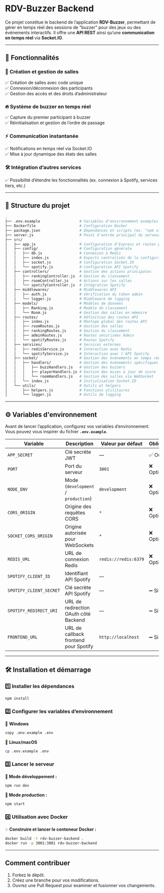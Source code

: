 # RDV-Buzzer Backend

Ce projet constitue le backend de l’application **RDV-Buzzer**, permettant de gérer en temps réel des sessions de "buzzer" pour des jeux ou des événements interactifs. Il offre une **API REST** ainsi qu’une **communication en temps réel** via **Socket.IO**.

---

## 🚀 Fonctionnalités

### 🎯 **Création et gestion de salles**
✅ Création de salles avec code unique  
✅ Connexion/déconnexion des participants  
✅ Gestion des accès et des droits d’administrateur  

### 🔥 **Système de buzzer en temps réel**
✅ Capture du premier participant à buzzer  
✅ Réinitialisation et gestion de l’ordre de passage  

### ⚡ **Communication instantanée**
✅ Notifications en temps réel via Socket.IO  
✅ Mise à jour dynamique des états des salles  

### 🛠 **Intégration d’autres services**
✅ Possibilité d’étendre les fonctionnalités (ex. connexion à Spotify, services tiers, etc.)

---

## 📂 **Structure du projet**
```bash
.
├── .env.example                  # Variables d'environnement exemples
├── Dockerfile                    # Configuration Docker
├── package.json                  # Dépendances et scripts (ex. "npm start")
├── server.js                     # Point d'entrée principal du serveur
├── src/
│   ├── app.js                    # Configuration d'Express et routes principales
│   ├── config/                   # Configuration générale
│   │   ├── db.js                 # Connexion à Redis
│   │   ├── index.js              # Exports centralisés de la configuration
│   │   ├── socket.js             # Configuration Socket.IO
│   │   └── spotify.js            # Configuration API Spotify
│   ├── controllers/              # Gestion des actions principales
│   │   ├── rankingController.js  # Gestion du classement
│   │   ├── roomController.js     # Actions sur les salles
│   │   └── spotifyController.js  # Intégration Spotify
│   ├── middlewares/              # Middlewares API
│   │   ├── auth.js               # Vérification du token admin
│   │   └── logger.js             # Middleware de logging
│   ├── models/                   # Modèles de données
│   │   ├── Ranking.js            # Modèle du classement
│   │   └── Room.js               # Gestion des salles en mémoire
│   ├── routes/                   # Définition des routes API
│   │   ├── index.js              # Montage global des routes API
│   │   ├── roomRoutes.js         # Gestion des salles
│   │   ├── rankingRoutes.js      # Gestion du classement
│   │   ├── adminRoutes.js        # Routes sécurisées Admin
│   │   └── spotifyRoutes.js      # Routes Spotify
│   ├── services/                 # Services externes
│   │   ├── redisService.js       # Interaction avec Redis
│   │   └── spotifyService.js     # Interaction avec l'API Spotify
│   ├── socket/                   # Gestion des événements en temps réel
│   │   ├── handlers/             # Gestion des événements spécifiques
│   │   │   ├── buzzHandlers.js   # Gestion des buzzers
│   │   │   ├── playerHandlers.js # Gestion des mises à jour de score
│   │   │   └── roomHandlers.js   # Gestion des salles via WebSocket
│   │   └── index.js              # Initialisation Socket.IO
│   └── utils/                    # Outils et helpers
│       ├── helpers.js            # Fonctions utilitaires
│       └── logger.js             # Outils de logging
```
---

## ⚙️ **Variables d'environnement**
Avant de lancer l’application, configurez vos variables d’environnement. Vous pouvez vous inspirer du fichier **`.env.example`**.

| Variable                | Description                                 | Valeur par défaut     | Obligatoire  |
|------------------------|--------------------------------------------|-------------------------|--------------|
| `APP_SECRET`           | Clé secrète JWT                            | —                       | ✅ Oui       |
| `PORT`                 | Port du serveur                            | `3001`                  | ❌ Optionnel |
| `NODE_ENV`             | Mode (`development` / `production`)        | `development`           | ❌ Optionnel |
| `CORS_ORIGIN`          | Origine des requêtes CORS                  | `*`                     | ❌ Optionnel |
| `SOCKET_CORS_ORIGIN`   | Origine autorisée pour WebSockets          | `*`                     | ❌ Optionnel |
| `REDIS_URL`            | URL de connexion Redis                     | `redis://redis:6379`    | ❌ Optionnel |
| `SPOTIFY_CLIENT_ID`    | Identifiant API Spotify                    | —                       |  |
| `SPOTIFY_CLIENT_SECRET`| Clé secrète API Spotify                    | —                       | ➖ Si activé |
| `SPOTIFY_REDIRECT_URI` | URL de redirection OAuth côté Backend      | —                       | ➖ Si activé |
| `FRONTEND_URL`         | URL de callback frontend pour Spotify      | `http://localhost`      | ➖ Si activé |

---

## 🛠 **Installation et démarrage**

### 1️⃣ Installer les dépendances  
```bash
npm install
```

### 2️⃣ Configurer les variables d’environnement  
📌 **Windows**  
```bash
copy .env.example .env
```
📌 **Linux/macOS**  
```bash
cp .env.example .env
```

### 3️⃣ Lancer le serveur  
**🔹 Mode développement :**  
```bash
npm run dev
```
**🔹 Mode production :**  
```bash
npm start
```

### 4️⃣ Utilisation avec Docker  
💡 **Construire et lancer le conteneur Docker :**  
```bash
docker build -t rdv-buzzer-backend .
docker run -p 3001:3001 rdv-buzzer-backend
```

---

## Comment contribuer

1. Forkez le dépôt.
2. Créez une branche pour vos modifications.
3. Ouvrez une Pull Request pour examiner et fusionner vos changements.